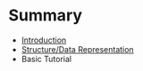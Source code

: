 # Summary

* [Introduction](README.md)
* [Structure/Data Representation](structure.md)
* Basic Tutorial

